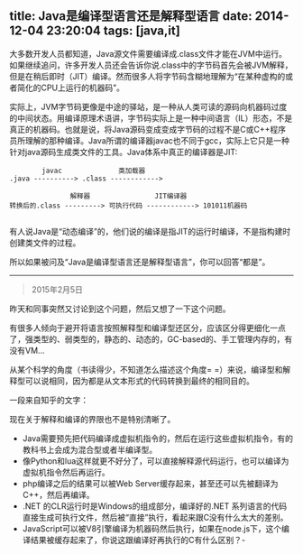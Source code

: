 title: Java是编译型语言还是解释型语言
date: 2014-12-04 23:20:04
tags: [java,it]
---
大多数开发人员都知道，Java源文件需要编译成.class文件才能在JVM中运行。如果继续追问，许多开发人员还会告诉你说.class中的字节码首先会被JVM解释，但是在稍后即时（JIT）编译。然而很多人将字节码含糊地理解为“在某种虚构的或者简化的CPU上运行的机器码”。

<!--more-->

实际上，JVM字节码更像是中途的驿站，是一种从人类可读的源码向机器码过度的中间状态。用编译原理术语讲，字节码实际上是一种中间语言（IL）形态，不是真正的机器码。也就是说，将Java源码变成变成字节码的过程不是C或C++程序员所理解的那种编译。Java所谓的编译器javac也不同于gcc，实际上它只是一种针对java源码生成类文件的工具。Java体系中真正的编译器是JIT:

```
        javac              类加载器
.java ----------> .class ------------> 
              
               解释器                JIT编译器
转换后的.class ---------> 可执行代码 ------------> 101011机器码


```

有人说Java是“动态编译”的，他们说的编译是指JIT的运行时编译，不是指构建时创建类文件的过程。

所以如果被问及“Java是编译型语言还是解释型语言”，你可以回答“都是”。

---

> 2015年2月5日

昨天和同事突然又讨论到这个问题，然后又想了一下这个问题。

有很多人倾向于避开将语言按照解释型和编译型还区分，应该区分得更细化一点了，强类型的、弱类型的，静态的、动态的，GC-based的、手工管理内存的，有没有VM...

从某个科学的角度（书读得少，不知道怎么描述这个角度= =）来说，编译型和解释型可以说相同，因为都是从文本形式的代码转换到最终的相同目的。

一段来自知乎的文字：


现在关于解释和编译的界限也不是特别清晰了。

- Java需要预先把代码编译成虚拟机指令的，然后在运行这些虚拟机指令，有的教科书上会成为混合型或者半编译型。
- 像Python和lua这样就更不好分了，可以直接解释源代码运行，也可以编译为虚拟机指令然后再运行。
- php编译之后的结果可以被Web Server缓存起来，甚至还可以先被翻译为C++，然后再编译。
- .NET 的CLR运行时是Windows的组成部分，编译好的.NET 系列语言的代码直接生成可执行文件，然后被“直接”执行，看起来跟C没有什么太大的差别。
- JavaScript可以被V8引擎编译为机器码然后执行，如果在node.js下，这个编译结果被缓存起来了，你说这跟编译好再执行的C有什么区别？- 
